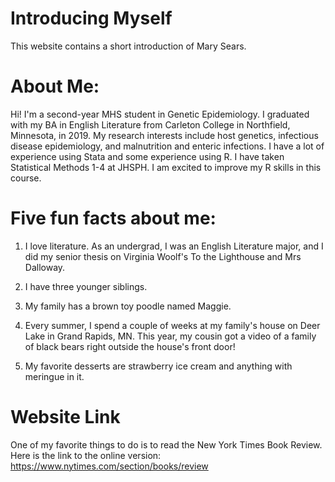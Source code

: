 # Introducing Myself
This website contains a short introduction of Mary Sears.


# About Me:


Hi! I'm a second-year MHS student in Genetic Epidemiology. I graduated with my BA in English Literature from Carleton College in Northfield, Minnesota, in 2019. My research interests include host genetics, infectious disease epidemiology, and malnutrition and enteric infections. I have a lot of experience using Stata and some experience using R. I have taken Statistical Methods 1-4 at JHSPH. I am excited to improve my R skills in this course.

# Five fun facts about me:

1. I love literature. As an undergrad, I was an English Literature major, and I did my senior thesis on Virginia Woolf's To the Lighthouse and Mrs Dalloway.

2. I have three younger siblings.

3. My family has a brown toy poodle named Maggie.

4. Every summer, I spend a couple of weeks at my family's house on Deer Lake in Grand Rapids, MN. This year, my cousin got a video of a family of black bears right outside the house's front door!

5. My favorite desserts are strawberry ice cream and anything with meringue in it.

# Website Link
One of my favorite things to do is to read the New York Times Book Review. Here is the link to the online version: 
https://www.nytimes.com/section/books/review

